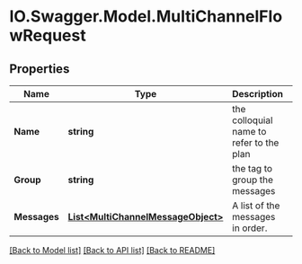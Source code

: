 # IO.Swagger.Model.MultiChannelFlowRequest
## Properties

Name | Type | Description | Notes
------------ | ------------- | ------------- | -------------
**Name** | **string** | the colloquial name to refer to the plan | [optional] 
**Group** | **string** | the tag to group the messages | [optional] 
**Messages** | [**List&lt;MultiChannelMessageObject&gt;**](MultiChannelMessageObject.md) | A list of the messages in order. | [optional] 

[[Back to Model list]](../README.md#documentation-for-models) [[Back to API list]](../README.md#documentation-for-api-endpoints) [[Back to README]](../README.md)

